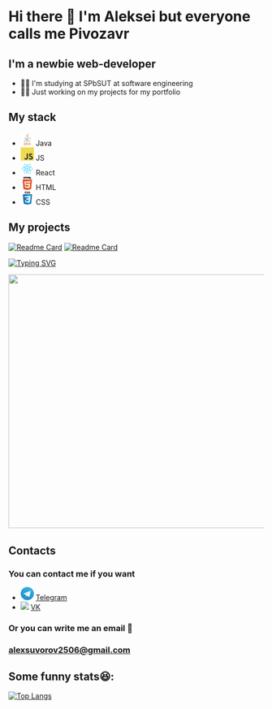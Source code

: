 # Hi there 👋 I'm Aleksei but everyone calls me Pivozavr

## I'm a newbie web-developer

- 👨‍🎓 I'm studying at SPbSUT at software engineering
- 👷‍♂️ Just working on my projects for my portfolio

## My stack
- <img src="https://raw.githubusercontent.com/github/explore/5b3600551e122a3277c2c5368af2ad5725ffa9a1/topics/java/java.png?size=48" width="26px" /> Java
- <img src="https://raw.githubusercontent.com/github/explore/80688e429a7d4ef2fca1e82350fe8e3517d3494d/topics/javascript/javascript.png?size=48" width="26px" /> JS
- <img src="https://raw.githubusercontent.com/github/explore/80688e429a7d4ef2fca1e82350fe8e3517d3494d/topics/react/react.png?size=48" width="26px" /> React
- <img src="https://raw.githubusercontent.com/github/explore/80688e429a7d4ef2fca1e82350fe8e3517d3494d/topics/html/html.png?size=48" width="26px" /> HTML
- <img src="https://raw.githubusercontent.com/github/explore/80688e429a7d4ef2fca1e82350fe8e3517d3494d/topics/css/css.png?size=48" width="26px" /> CSS

## My projects
[![Readme Card](https://github-readme-stats.vercel.app/api/pin/?username=Pivozavr2003&repo=aggregation_tasks_for_sprint)](https://github.com/Pivozavr2003/aggregation_tasks_for_sprint)
[![Readme Card](https://github-readme-stats.vercel.app/api/pin/?username=Pivozavr2003&repo=nearest-bank-branch)](https://github.com/Pivozavr2003/nearest-bank-branch)

[![Typing SVG](https://readme-typing-svg.demolab.com?font=Fira+Code&pause=1000&color=3DF75A&width=435&lines=It+ain't+much%2C+but+it's+honest+work)](https://git.io/typing-svg)

<img src="https://www.deere.com/assets/images/region-4/publications/the-furrow/2022/summer-2022/farmers-find/farmer-in-field.jpg" width="800" height="500" />

## Contacts
### You can contact me if you want
- <img src="https://raw.githubusercontent.com/github/explore/80688e429a7d4ef2fca1e82350fe8e3517d3494d/topics/telegram/telegram.png?size=48" width="26px" /> [Telegram]
- <img src="https://github.com/VKCOM.png?size=40" width="26px"/> [VK]

### Or you can write me an email 📧

  ### alexsuvorov2506@gmail.com


## Some funny stats😆:
[![Top Langs](https://github-readme-stats.vercel.app/api/top-langs/?username=Pivozavr2003&layout=compact)](https://github.com/Pivozavr2003/github-readme-stats)


[Telegram]: https://t.me/chucha42
[VK]: https://vk.com/suvorov2015

<!--
**Pivozavr2003/Pivozavr2003** is a ✨ _special_ ✨ repository because its `README.md` (this file) appears on your GitHub profile.

Here are some ideas to get you started:

- 🔭 I’m currently working on ...
- 🌱 I’m currently learning ...
- 👯 I’m looking to collaborate on ...
- 🤔 I’m looking for help with ...
- 💬 Ask me about ...
- 📫 How to reach me: ...
- 😄 Pronouns: ...
- ⚡ Fun fact: ...
-->
